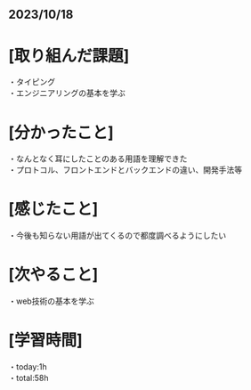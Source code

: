 ## 2023/10/18

# [取り組んだ課題]
・タイピング  
・エンジニアリングの基本を学ぶ
# [分かったこと]
・なんとなく耳にしたことのある用語を理解できた  
・プロトコル、フロントエンドとバックエンドの違い、開発手法等
# [感じたこと]
・今後も知らない用語が出てくるので都度調べるようにしたい
# [次やること]
・web技術の基本を学ぶ
# [学習時間]
・today:1h  
・total:58h

